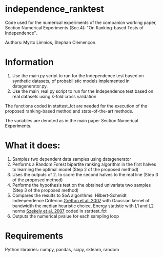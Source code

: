 # independence_ranktest

Code used for the numerical experiments of the companion working paper, Section Numerical Experiments (Sec.4):
   "On Ranking-based Tests of Independence". 
   
Authors: Myrto Limnios, Stephan Clémençon.
# Information

1. Use the main.py script to run for the Independence test based on synthetic datasets, of probabilistic models implemented in datagenerator.py.
2. Use the main_real.py script to run for the Independence test based on real datasets using k-fold cross validation.

The functions coded in stattest_fct are needed for the execution of the proposed ranking-based method and state-of-the-art methods.

The variables are denoted as in the main paper Section Numerical Experiments.

# What it does:
 1. Samples two dependent data samples using datagenerator
 2. Performs a Random Forest bipartite ranking algorithm in the first halves to learning the optimal model (Step 2 of the proposed method)
 3. Uses the outputs of 2. to score the second halves to the real line (Step 3 of the proposed method)
 4. Performs the hypothesis test on the obtained univariate two samples (Step 3 of the proposed method)
 5. Compares the results to SoA algorithms: Hilbert-Schmidt Indeependence Criterion [Gretton et al. 2007](https://papers.nips.cc/paper_files/paper/2007/hash/d5cfead94f5350c12c322b5b664544c1-Abstract.html) with Gaussian kernel of bandwidth the median heuristic choice,
               Energy statistic with L1 and L2 norms [Szekely et al. 2007](https://projecteuclid.org/journals/annals-of-statistics/volume-35/issue-6/Measuring-and-testing-dependence-by-correlation-of-distances/10.1214/009053607000000505.full) coded in stattest_fct
 6. Outputs the numerical pvalue for each sampling loop

# Requirements

Python librairies: numpy, pandas, scipy, sklearn, random 
